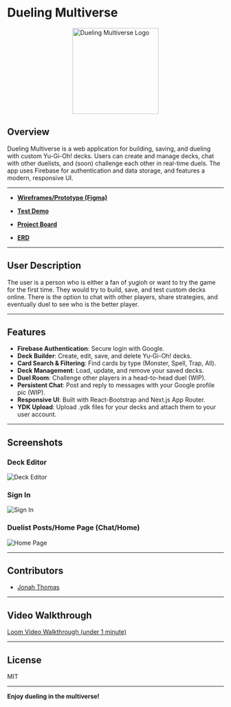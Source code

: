 # Dueling Multiverse

<img src="https://i.imgur.com/9MteXcC.png" alt="Dueling Multiverse Logo" width="200" style="display:block;margin:0 auto 24px;" />

## Overview

Dueling Multiverse is a web application for building, saving, and dueling with custom Yu-Gi-Oh! decks. Users can create and manage decks, chat with other duelists, and (soon) challenge each other in real-time duels. The app uses Firebase for authentication and data storage, and features a modern, responsive UI.

---

- **[Wireframes/Prototype (Figma)](https://www.figma.com/design/LO9hJKWMAKUbptV6bHfm7w/Dueling-Multiverse?node-id=0-1&t=5gki2wJeYWK5CiYT-0)**
- **[Test Demo](https://duelingmultiverse.netlify.app)**
- **[Project Board](https://github.com/users/Jonah-Thomas/projects/1)**

- **[ERD](https://dbdiagram.io/d/Dueling-Multiverse-6831ef1db9f7446da3fbc743)** 
---

## User Description

The  user is a person who is either a fan of yugioh or want to try the game for the first time. They would try to build, save, and test custom decks online. There is the option to chat with other players, share strategies, and eventually duel to see who is the better player.

---

## Features

- **Firebase Authentication**: Secure login with Google.
- **Deck Builder**: Create, edit, save, and delete Yu-Gi-Oh! decks.
- **Card Search & Filtering**: Find cards by type (Monster, Spell, Trap, All).
- **Deck Management**: Load, update, and remove your saved decks.
- **Duel Room**: Challenge other players in a head-to-head duel (WIP).
- **Persistent Chat**: Post and reply to messages with your Google profile pic (WIP).
- **Responsive UI**: Built with React-Bootstrap and Next.js App Router.
- **YDK Upload**: Upload .ydk files for your decks and attach them to your user account.

---

## Screenshots

### Deck Editor
![Deck Editor](https://imgur.com/RhPd20e.jpg)

### Sign In
![Sign In](https://imgur.com/i2KbWky.jpg)

### Duelist Posts/Home Page (Chat/Home)
![Home Page](https://imgur.com/Pl6LSd1.jpg)

---

## Contributors

- [Jonah Thomas](https://github.com/Jonah-Thomas)

---

## Video Walkthrough

[Loom Video Walkthrough (under 1 minute)](https://www.loom.com/share/de89c20f1c704734be39e3ab58068f8e?sid=7438f186-ec4e-42c0-a383-d8a9a4ecd75d)

---

## License

MIT

---

**Enjoy dueling in the multiverse!**
